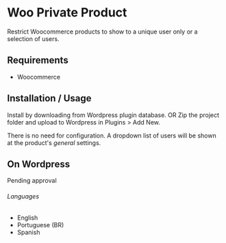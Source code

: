 # Woo Private Product
Restrict Woocommerce products to show to a unique user only or a selection of users.

## Requirements
* Woocommerce

## Installation / Usage
Install by downloading from Wordpress plugin database.
OR
Zip the project folder and upload to Wordpress in Plugins > Add New. 

There is no need for configuration. A dropdown list of users will be shown at the product's *general* settings.

## On Wordpress
Pending approval

###### Languages
* English
* Portuguese (BR)
* Spanish

